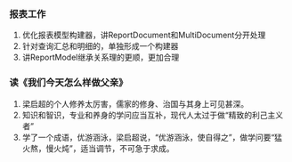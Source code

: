 ### 报表工作
1. 优化报表模型构建器，讲ReportDocument和MultiDocument分开处理
2. 针对查询汇总和明细的，单独形成一个构建器
3. 讲ReportModel继承关系理的更顺，更加合理

### 读《我们今天怎么样做父亲》
1. 梁启超的个人修养太厉害，儒家的修身、治国与其身上可见甚深。
2. 知识和智识，专业和养身的学问应当互补，现代人太过于做“精致的利己主义者”
3. 学了一个成语，优游涵泳，梁启超说，“优游涵泳，使自得之”，做学问要“猛火熬，慢火炖”，适当调节，不可急于求成。